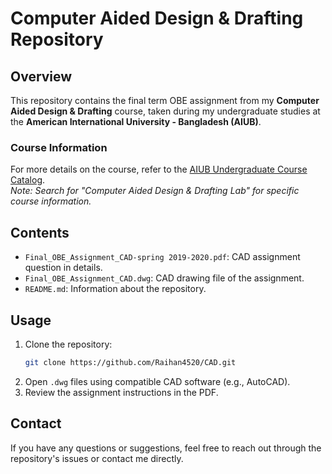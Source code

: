 # Computer Aided Design & Drafting Repository

## Overview

This repository contains the final term OBE assignment from my **Computer Aided Design & Drafting** course, taken during my undergraduate studies at the **American International University - Bangladesh (AIUB)**.

### Course Information
For more details on the course, refer to the [AIUB Undergraduate Course Catalog](https://www.aiub.edu/faculties/fst/ug-course-catalog).  
*Note: Search for "Computer Aided Design & Drafting Lab" for specific course information.*

## Contents

- `Final_OBE_Assignment_CAD-spring 2019-2020.pdf`: CAD assignment question in details.
- `Final_OBE_Assignment_CAD.dwg`: CAD drawing file of the assignment.
- `README.md`: Information about the repository.

## Usage

1. Clone the repository:
   ```bash
   git clone https://github.com/Raihan4520/CAD.git
2. Open `.dwg` files using compatible CAD software (e.g., AutoCAD).
3. Review the assignment instructions in the PDF.

## Contact

If you have any questions or suggestions, feel free to reach out through the repository's issues or contact me directly.
